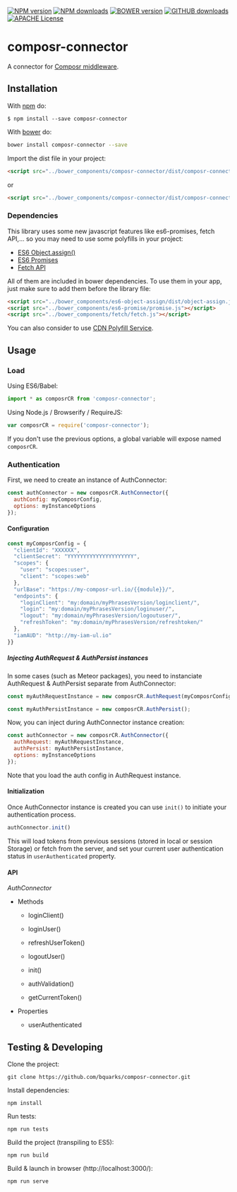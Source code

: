 [![NPM version][npm-version-image]][npm-url]
[![NPM downloads][npm-downloads-image]][npm-url]
[![BOWER version][bower-version-image]][bower-url]
[![GITHUB downloads][github-downloads]][bower-url]
[![APACHE License][license-image]][license-url]

# composr-connector
A connector for [Composr middleware](https://github.com/corbel-platform/corbel-composr).

## Installation

With [npm](https://npmjs.org) do:

```
$ npm install --save composr-connector
```

With [bower](https://http://bower.io/) do:

```bash
bower install composr-connector --save
```

Import the dist file in your project:

```html
<script src="../bower_components/composr-connector/dist/composr-connector.js"></script>
```
or
```html
<script src="../bower_components/composr-connector/dist/composr-connector.min.js"></script>
```

### Dependencies

This library uses some new javascript features like es6-promises, fetch API,... so you may need to use some polyfills in your project:

* [ES6 Object.assign()](https://github.com/rubennorte/es6-object-assign)
* [ES6 Promises](https://github.com/stefanpenner/es6-promise)
* [Fetch API](https://github.com/github/fetch)

All of them are included in bower dependencies. To use them in your app, just make sure to add them before the library file:
```html
<script src="../bower_components/es6-object-assign/dist/object-assign.js"></script>
<script src="../bower_components/es6-promise/promise.js"></script>
<script src="../bower_components/fetch/fetch.js"></script>
```
 You can also consider to use [CDN Polyfill Service]( https://cdn.polyfill.io/v2/docs/).

## Usage

### Load

Using ES6/Babel:

```javascript
import * as composrCR from 'composr-connector';
```

Using Node.js / Browserify / RequireJS:

```javascript
var composrCR = require('composr-connector');
```

If you don't use the previous options, a global variable will expose named ```composrCR```.

### Authentication

First, we need to create an instance of AuthConnector:

```javascript
const authConnector = new composrCR.AuthConnector({
  authConfig: myComposrConfig,
  options: myInstanceOptions
});
```

#### Configuration


```javascript
const myComposrConfig = {
  "clientId": "XXXXXX",
  "clientSecret": "YYYYYYYYYYYYYYYYYYYYY",
  "scopes": {
    "user": "scopes:user",
    "client": "scopes:web"
  },
  "urlBase": "https://my-composr-url.io/{{module}}/",
  "endpoints": {
    "loginClient": "my:domain/myPhrasesVersion/loginclient/",
    "login": "my:domain/myPhrasesVersion/loginuser/",
    "logout": "my:domain/myPhrasesVersion/logoutuser/",
    "refreshToken": "my:domain/myPhrasesVersion/refreshtoken/"
  },
  "iamAUD": "http://my-iam-ul.io"
}}
```

##### Injecting AuthRequest & AuthPersist instances

In some cases (such as Meteor packages), you need to instanciate AuthRequest & AuthPersist separate from AuthConnector:

```javascript
const myAuthRequestInstance = new composrCR.AuthRequest(myComposrConfig);

const myAuthPersistInstance = new composrCR.AuthPersist();
```

Now, you can inject during AuthConnector instance creation:

```javascript
const authConnector = new composrCR.AuthConnector({
  authRequest: myAuthRequestInstance,
  authPersist: myAuthPersistInstance,
  options: myInstanceOptions
});
```

Note that you load the auth config in AuthRequest instance.

#### Initialization

Once AuthConnector instance is created you can use ```init()``` to initiate your authentication process.

```javascript
authConnector.init()
```

This will load tokens from previous sessions (stored in local or session Storage) or fetch from the server, and set your current user authentication status in ```userAuthenticated``` property.
#### API

*AuthConnector*
* Methods
  - loginClient()
  - loginUser()
  - refreshUserToken()
  - logoutUser()

  - init()
  - authValidation()
  - getCurrentToken()


* Properties
  - userAuthenticated

## Testing & Developing

Clone the project:

```git clone https://github.com/bquarks/composr-connector.git```

Install dependencies:

```npm install```

Run tests:

```npm run tests```

Build the project (transpiling to ES5):

```npm run build```

Build & launch in browser (http://localhost:3000/):

```npm run serve```

[license-image]: http://img.shields.io/:license-apache-blue.svg?style=flat-square
[license-url]: LICENSE

[npm-url]: https://npmjs.org/package/composr-connector
[npm-version-image]: http://img.shields.io/npm/v/composr-connector.svg?style=flat
[npm-downloads-image]: http://img.shields.io/npm/dm/composr-connector.svg?style=flat

[github-downloads]: https://img.shields.io/github/downloads/bquarks/composr-connector/total.svg

[bower-url]: https://bower.io/package/composr-connector
[bower-version-image]: http://img.shields.io/bower/v/composr-connector.svg?style=flat
[bower-downloads-image]: http://img.shields.io/bower/dm/composr-connector.svg?style=flat

